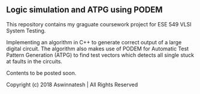 ## Logic simulation and ATPG using PODEM

This repository contains my graguate coursework project for ESE 549 VLSI System Testing.

Implementing an algorithm in C++ to generate correct output of a large digital circuit. The algorithm also makes use of PODEM for Automatic Test Pattern Generation (ATPG) to find test vectors which detects all single stuck at faults in the circuits.

Contents to be posted soon. 

Copyright (c) 2018 Aswinnatesh | All Rights Reserved




